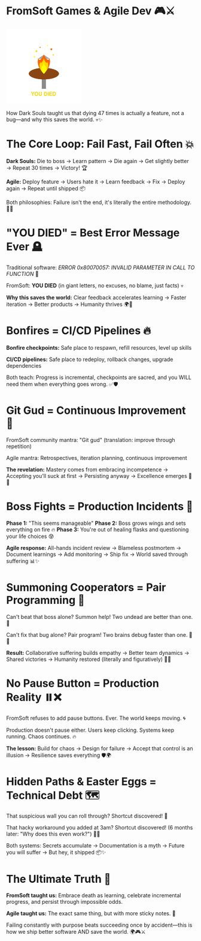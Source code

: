 # FromSoft Games & Agile Dev 🎮⚔️

![bonfire](fromsoft-bonfire.png)

How Dark Souls taught us that dying 47 times is actually a feature, not a bug—and why this saves the world. 💀✨
<!-- end_slide -->

# The Core Loop: Fail Fast, Fail Often 💥

**Dark Souls:** Die to boss → Learn pattern → Die again → Get slightly better → Repeat 30 times → Victory! 🏆

**Agile:** Deploy feature → Users hate it → Learn feedback → Fix → Deploy again → Repeat until shipped 📦

Both philosophies: Failure isn't the end, it's literally the entire methodology. 🔄🎯
<!-- end_slide -->

# "YOU DIED" = Best Error Message Ever 🪦

Traditional software: *ERROR 0x80070057: INVALID PARAMETER IN CALL TO FUNCTION* 🤮

FromSoft: **YOU DIED** (in giant letters, no excuses, no blame, just facts) 💀

**Why this saves the world:** Clear feedback accelerates learning → Faster iteration → Better products → Humanity thrives 🌍🚀
<!-- end_slide -->

# Bonfires = CI/CD Pipelines 🔥

**Bonfire checkpoints:** Safe place to respawn, refill resources, level up skills

**CI/CD pipelines:** Safe place to redeploy, rollback changes, upgrade dependencies

Both teach: Progress is incremental, checkpoints are sacred, and you WILL need them when everything goes wrong. ✅🛡️
<!-- end_slide -->

# Git Gud = Continuous Improvement 💪

FromSoft community mantra: "Git gud" (translation: improve through repetition)

Agile mantra: Retrospectives, iteration planning, continuous improvement

**The revelation:** Mastery comes from embracing incompetence → Accepting you'll suck at first → Persisting anyway → Excellence emerges 🌟🔥
<!-- end_slide -->

# Boss Fights = Production Incidents 🐉

**Phase 1:** "This seems manageable"
**Phase 2:** Boss grows wings and sets everything on fire 🔥
**Phase 3:** You're out of healing flasks and questioning your life choices 😰

**Agile response:** All-hands incident review → Blameless postmortem → Document learnings → Add monitoring → Ship fix → World saved through suffering 📊✨
<!-- end_slide -->

# Summoning Cooperators = Pair Programming 👥

Can't beat that boss alone? Summon help! Two undead are better than one. 🤝

Can't fix that bug alone? Pair program! Two brains debug faster than one. 🧠🧠

**Result:** Collaborative suffering builds empathy → Better team dynamics → Shared victories → Humanity restored (literally and figuratively) 🌟💖
<!-- end_slide -->

# No Pause Button = Production Reality ⏸️❌

FromSoft refuses to add pause buttons. Ever. The world keeps moving. 🌀

Production doesn't pause either. Users keep clicking. Systems keep running. Chaos continues. 🔥

**The lesson:** Build for chaos → Design for failure → Accept that control is an illusion → Resilience saves everything 🛡️🌍
<!-- end_slide -->

# Hidden Paths & Easter Eggs = Technical Debt 🗺️

That suspicious wall you can roll through? Shortcut discovered! 🎉

That hacky workaround you added at 3am? Shortcut discovered! (6 months later: "Why does this even work?") 🤔💀

Both systems: Secrets accumulate → Documentation is a myth → Future you will suffer → But hey, it shipped 📦✨
<!-- end_slide -->

# The Ultimate Truth 🌟

**FromSoft taught us:** Embrace death as learning, celebrate incremental progress, and persist through impossible odds.

**Agile taught us:** The exact same thing, but with more sticky notes. 📝

Failing constantly with purpose beats succeeding once by accident—this is how we ship better software AND save the world. 🌍🎮⚔️
<!-- end_slide -->

